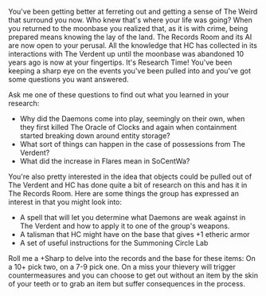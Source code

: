 You've been getting better at ferreting out and getting a sense of The Weird that surround you now. Who knew that's where your life was going? When you returned to the moonbase you realized that, as it is with crime, being prepared means knowing the lay of the land. The Records Room and its AI are now open to your perusal. All the knowledge that HC has collected in its interactions with The Verdent up until the moonbase was abandoned 10 years ago is now at your fingertips. It's Research Time! You've been keeping a sharp eye on the events you've been pulled into and you've got some questions you want answered. 

Ask me one of these questions to find out what you learned in your research: 

- Why did the Daemons come into play, seemingly on their own, when they first killed The Oracle of Clocks and again when containment started breaking down around entity storage?
- What sort of things can happen in the case of possessions from The Verdent? 
- What did the increase in Flares mean in SoCentWa? 

You're also pretty interested in the idea that objects could be pulled out of The Verdent and HC has done quite a bit of research on this and has it in The Records Room. Here are some things the group has expressed an interest in that you might look into:

- A spell that will let you determine what Daemons are weak against in The Verdent and how to apply it to one of the group's weapons. 
- A talisman that HC might have on the base that gives +1 etheric armor 
- A set of useful instructions for the Summoning Circle Lab

Roll me a +Sharp to delve into the records and the base for these items: On a 10+ pick two, on a 7-9 pick one. On a miss your thievery will trigger countermeasures and you can choose to get out without an item by the skin of your teeth or to grab an item but suffer consequences in the process. 